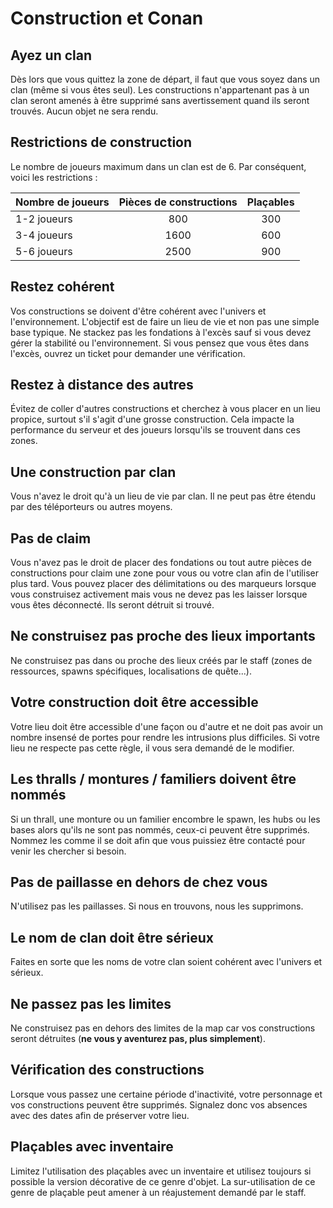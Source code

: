 # Construction et Conan

## Ayez un clan

Dès lors que vous quittez la zone de départ, il faut que vous soyez dans un clan (même si vous êtes seul). Les constructions n'appartenant pas à un clan seront amenés à être supprimé sans avertissement quand ils seront trouvés. Aucun objet ne sera rendu.

## Restrictions de construction

Le nombre de joueurs maximum dans un clan est de 6. Par conséquent, voici les restrictions :

| Nombre de joueurs | Pièces de constructions | Plaçables |
| :- | :-: | :-: |
| 1-2 joueurs | 800 | 300 |
| 3-4 joueurs | 1600 | 600 |
| 5-6 joueurs | 2500 | 900 |

## Restez cohérent

Vos constructions se doivent d'être cohérent avec l'univers et l'environnement. L'objectif est de faire un lieu de vie et non pas une simple base typique. Ne stackez pas les fondations à l'excès sauf si vous devez gérer la stabilité ou l'environnement. Si vous pensez que vous êtes dans l'excès, ouvrez un ticket pour demander une vérification.

## Restez à distance des autres

Évitez de coller d'autres constructions et cherchez à vous placer en un lieu propice, surtout s'il s'agit d'une grosse construction. Cela impacte la performance du serveur et des joueurs lorsqu'ils se trouvent dans ces zones.

## Une construction par clan

Vous n'avez le droit qu'à un lieu de vie par clan. Il ne peut pas être étendu par des téléporteurs ou autres moyens.

## Pas de claim

Vous n'avez pas le droit de placer des fondations ou tout autre pièces de constructions pour claim une zone pour vous ou votre clan afin de l'utiliser plus tard. Vous pouvez placer des délimitations ou des marqueurs lorsque vous construisez activement mais vous ne devez pas les laisser lorsque vous êtes déconnecté. Ils seront détruit si trouvé.

## Ne construisez pas proche des lieux importants

Ne construisez pas dans ou proche des lieux créés par le staff (zones de ressources, spawns spécifiques, localisations de quête...).

## Votre construction doit être accessible

Votre lieu doit être accessible d'une façon ou d'autre et ne doit pas avoir un nombre insensé de portes pour rendre les intrusions plus difficiles. Si votre lieu ne respecte pas cette règle, il vous sera demandé de le modifier.

## Les thralls / montures / familiers doivent être nommés

Si un thrall, une monture ou un familier encombre le spawn, les hubs ou les bases alors qu'ils ne sont pas nommés, ceux-ci peuvent être supprimés. Nommez les comme il se doit afin que vous puissiez être contacté pour venir les chercher si besoin.

## Pas de paillasse en dehors de chez vous

N'utilisez pas les paillasses. Si nous en trouvons, nous les supprimons.

## Le nom de clan doit être sérieux

Faites en sorte que les noms de votre clan soient cohérent avec l'univers et sérieux.

## Ne passez pas les limites

Ne construisez pas en dehors des limites de la map car vos constructions seront détruites (**ne vous y aventurez pas, plus simplement**).

## Vérification des constructions

Lorsque vous passez une certaine période d'inactivité, votre personnage et vos constructions peuvent être supprimés. Signalez donc vos absences avec des dates afin de préserver votre lieu.

## Plaçables avec inventaire

Limitez l'utilisation des plaçables avec un inventaire et utilisez toujours si possible la version décorative de ce genre d'objet. La sur-utilisation de ce genre de plaçable peut amener à un réajustement demandé par le staff.